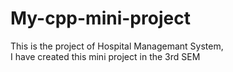 # My-cpp-mini-project
This is the project of Hospital Managemant System, <br>I have created this mini project in the 3rd SEM
